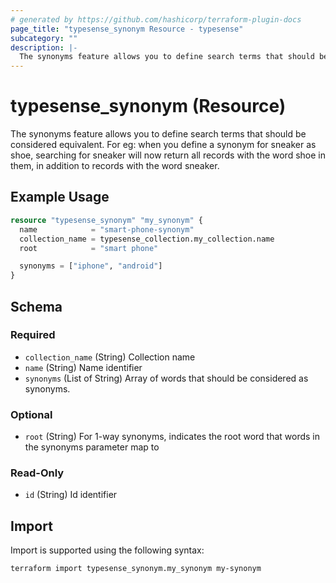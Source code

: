 ```yaml
---
# generated by https://github.com/hashicorp/terraform-plugin-docs
page_title: "typesense_synonym Resource - typesense"
subcategory: ""
description: |-
  The synonyms feature allows you to define search terms that should be considered equivalent. For eg: when you define a synonym for sneaker as shoe, searching for sneaker will now return all records with the word shoe in them, in addition to records with the word sneaker.
---
```


# typesense_synonym (Resource)

The synonyms feature allows you to define search terms that should be considered equivalent. For eg: when you define a synonym for sneaker as shoe, searching for sneaker will now return all records with the word shoe in them, in addition to records with the word sneaker.

## Example Usage

```terraform
resource "typesense_synonym" "my_synonym" {
  name            = "smart-phone-synonym"
  collection_name = typesense_collection.my_collection.name
  root            = "smart phone"

  synonyms = ["iphone", "android"]
}
```

<!-- schema generated by tfplugindocs -->
## Schema

### Required

- `collection_name` (String) Collection name
- `name` (String) Name identifier
- `synonyms` (List of String) Array of words that should be considered as synonyms.

### Optional

- `root` (String) For 1-way synonyms, indicates the root word that words in the synonyms parameter map to

### Read-Only

- `id` (String) Id identifier

## Import

Import is supported using the following syntax:

```shell
terraform import typesense_synonym.my_synonym my-synonym
```

